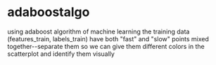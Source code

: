 # adaboostalgo
using adaboost algorithm of machine learning
the training data (features_train, labels_train) have both "fast" and "slow"
points mixed together--separate them so we can give them different colors
in the scatterplot and identify them visually

